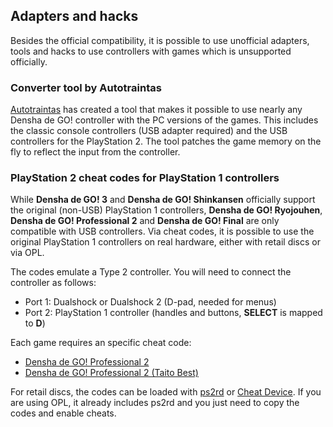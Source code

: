 ## Adapters and hacks

Besides the official compatibility, it is possible to use unofficial adapters, tools and hacks to use controllers with games which is unsupported officially.

### Converter tool by Autotraintas

[Autotraintas](https://autotraintas.hariko.com) has created a tool that makes it possible to use nearly any Densha de GO! controller with the PC versions of the games. This includes the classic console controllers (USB adapter required) and the USB controllers for the PlayStation 2. The tool patches the game memory on the fly to reflect the input from the controller.

### PlayStation 2 cheat codes for PlayStation 1 controllers

While **Densha de GO! 3** and **Densha de GO! Shinkansen** officially support the original (non-USB) PlayStation 1 controllers, **Densha de GO! Ryojouhen**, **Densha de GO! Professional 2** and **Densha de GO! Final** are only compatible with USB controllers. Via cheat codes, it is possible to use the original PlayStation 1 controllers on real hardware, either with retail discs or via OPL.

The codes emulate a Type 2 controller. You will need to connect the controller as follows:

- Port 1: Dualshock or Dualshock 2 (D-pad, needed for menus)
- Port 2: PlayStation 1 controller (handles and buttons, **SELECT** is mapped to **D**)

Each game requires an specific cheat code:

- [Densha de GO! Professional 2](controller-cheat_pro2.txt)
- [Densha de GO! Professional 2 (Taito Best)](controller-cheat_pro2best.txt)

For retail discs, the codes can be loaded with [ps2rd](https://github.com/mlafeldt/ps2rd) or [Cheat Device](https://github.com/root670/CheatDevicePS2). If you are using OPL, it already includes ps2rd and you just need to copy the codes and enable cheats.
